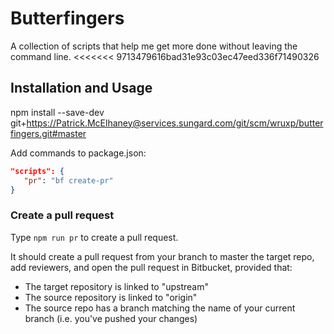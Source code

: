 # Butterfingers

A collection of scripts that help me get more done without leaving the command line.
<<<<<<< 9713479616bad31e93c03ec47eed336f71490326


## Installation and Usage

npm install --save-dev git+https://Patrick.McElhaney@services.sungard.com/git/scm/wruxp/butterfingers.git#master

Add commands to package.json:

```json
"scripts": {
   "pr": "bf create-pr"
}
```

### Create a pull request

Type `npm run pr` to create a pull request.

It should create a pull request from your branch to master the target repo, add reviewers, and open
the pull request in Bitbucket, provided that:

- The target repository is linked to "upstream"
- The source repository is linked to "origin"
- The source repo has a branch matching the name of your current branch (i.e. you've pushed your changes)
